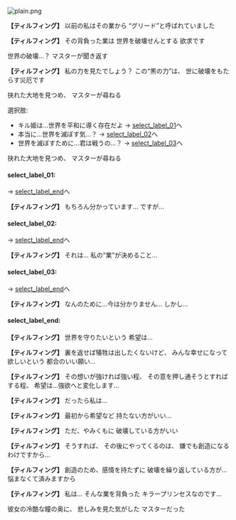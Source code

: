
![plain.png](../images/backgrounds/plain.png)

**【ティルフィング】**
以前の私はその業から
“グリード”と呼ばれていました

**【ティルフィング】**
その背負った業は
世界を破壊せんとする
欲求です

世界の破壊…？
マスターが聞き返す

**【ティルフィング】**
私の力を見たでしょう？
この“黒の力”は、
世に破壊をもたらす災厄です

抉れた大地を見つめ、
マスターが尋ねる

選択肢:
- キル姫は…世界を平和に導く存在だよ → [select_label_01](#select_label_01)へ
- 本当に…世界を滅ぼす気…？ → [select_label_02](#select_label_02)へ
- 世界を滅ぼすために…君は戦うの…？ → [select_label_03](#select_label_03)へ

抉れた大地を見つめ、
マスターが尋ねる

#### select_label_01:
 → [select_label_end](#select_label_end)へ

**【ティルフィング】**
もちろん分かっています…
ですが…

#### select_label_02:
 → [select_label_end](#select_label_end)へ

**【ティルフィング】**
それは…
私の“業”が決めること…

#### select_label_03:
 → [select_label_end](#select_label_end)へ

**【ティルフィング】**
なんのために…今は分かりません…
しかし…

#### select_label_end:

**【ティルフィング】**
世界を守りたいという
希望は…

**【ティルフィング】**
裏を返せば犠牲は出したくないけど、
みんな幸せになって欲しいという
都合のいい願い…

**【ティルフィング】**
その想いが強ければ強い程、
その意を押し通そうとすればする程、
希望は…強欲へと変化します…

**【ティルフィング】**
だったら私は…

**【ティルフィング】**
最初から希望など
持たない方がいい…

**【ティルフィング】**
ただ、やみくもに
破壊している方がいい

**【ティルフィング】**
そうすれば、
その後にやってくるのは、
嫌でも創造になるわけですから…

**【ティルフィング】**
創造のため、感情を持たずに
破壊を繰り返している方が…
悩まなくて済みますから

**【ティルフィング】**
私は…
そんな業を背負った
キラープリンセスなのです…

彼女の冷酷な瞳の奥に、
悲しみを見た気がした
マスターだった
